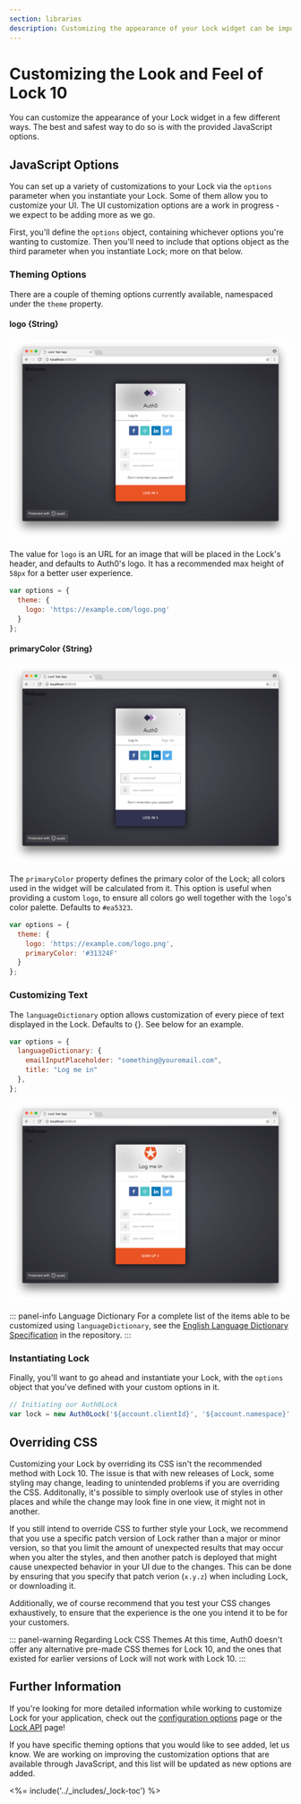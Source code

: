 ```yaml
---
section: libraries
description: Customizing the appearance of your Lock widget can be important for branding and a cohesive UI, and this resource highlights the ways in which you can do so while implementing Lock in your project.
---
```


# Customizing the Look and Feel of Lock 10

You can customize the appearance of your Lock widget in a few different ways. The best and safest way to do so is with the provided JavaScript options.

## JavaScript Options

You can set up a variety of customizations to your Lock via the `options` parameter when you instantiate your Lock. Some of them allow you to customize your UI. The UI customization options are a work in progress - we expect to be adding more as we go. 

First, you'll define the `options` object, containing whichever options you're wanting to customize. Then you'll need to include that options object as the third parameter when you instantiate Lock; more on that below.

### Theming Options

There are a couple of theming options currently available, namespaced under the `theme` property.

#### logo {String}

![Lock - Theme - Logo](/media/articles/libraries/lock/v10/customization/lock-theme-logo.png)

The value for `logo` is an URL for an image that will be placed in the Lock's header, and defaults to Auth0's logo. It has a recommended max height of `58px` for a better user experience.

```js
var options = {
  theme: {
    logo: 'https://example.com/logo.png'
  }  
};
```

#### primaryColor {String}

![Lock - Theme - Primary Color](/media/articles/libraries/lock/v10/customization/lock-theme-primarycolor.png)

The `primaryColor` property defines the primary color of the Lock; all colors used in the widget will be calculated from it. This option is useful when providing a custom `logo`, to ensure all colors go well together with the `logo`'s color palette. Defaults to `#ea5323`.

```js
var options = {
  theme: {
    logo: 'https://example.com/logo.png',
    primaryColor: '#31324F'
  }  
};
```

### Customizing Text

The `languageDictionary` option allows customization of every piece of text displayed in the Lock. Defaults to {}. See below for an example.

```js
var options = {
  languageDictionary: {
    emailInputPlaceholder: "something@youremail.com",
    title: "Log me in"
  },
};
```

![Lock - Language Dictionary](/media/articles/libraries/lock/v10/customization/lock-languagedictionary.png)

::: panel-info Language Dictionary
For a complete list of the items able to be customized using `languageDictionary`, see the [English Language Dictionary Specification](https://github.com/auth0/lock/blob/master/src/i18n/en.js) in the repository.
:::

### Instantiating Lock

Finally, you'll want to go ahead and instantiate your Lock, with the `options` object that you've defined with your custom options in it.

```js
// Initiating our Auth0Lock
var lock = new Auth0Lock('${account.clientId}', '${account.namespace}', options);
```

## Overriding CSS

Customizing your Lock by overriding its CSS isn't the recommended method with Lock 10. The issue is that with new releases of Lock, some styling may change, leading to unintended problems if you are overriding the CSS. Additonally, it's possible to simply overlook use of styles in other places and while the change may look fine in one view, it might not in another.

If you still intend to override CSS to further style your Lock, we recommend that you use a specific patch version of Lock rather than a major or minor version, so that you limit the amount of unexpected results that may occur when you alter the styles, and then another patch is deployed that might cause unexpected behavior in your UI due to the changes. This can be done by ensuring that you specify that patch verion (`x.y.z`) when including Lock, or downloading it.

Additionally, we of course recommend that you test your CSS changes exhaustively, to ensure that the experience is the one you intend it to be for your customers.

::: panel-warning Regarding Lock CSS Themes
At this time, Auth0 doesn't offer any alternative pre-made CSS themes for Lock 10, and the ones that existed for earlier versions of Lock will not work with Lock 10.
:::


## Further Information
If you're looking for more detailed information while working to customize Lock for your application, check out the [configuration options](/libraries/lock/v10/customization) page or the [Lock API](/libraries/lock/v10/api) page!

If you have specific theming options that you would like to see added, let us know. We are working on improving the customization options that are available through JavaScript, and this list will be updated as new options are added.

<%= include('../_includes/_lock-toc') %>


